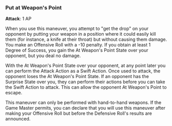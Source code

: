 ### Put at Weapon's Point
**Attack**: 1 AP

When you use this maneuver, you attempt to "get the drop" on your opponent by putting your weapon in a position where it could easily kill them (for instance, a knife at their throat) but without causing them damage. You make an Offensive Roll with a -10 penalty. If you obtain at least 1 Degree of Success, you gain the At Weapon's Point State over your opponent, but you deal no damage.

With the At Weapon's Point State over your opponent, at any point later you can perform the Attack Action as a Swift Action. Once used to attack, the opponent loses the At Weapon's Point State. If an opponent has the Surprise State over you, they can perform their actions before you can take the Swift Action to attack. This can allow the opponent At Weapon's Point to escape.

This maneuver can only be performed with hand-to-hand weapons. If the Game Master permits, you can declare that you will use this maneuver after making your Offensive Roll but before the Defensive Roll's results are announced.